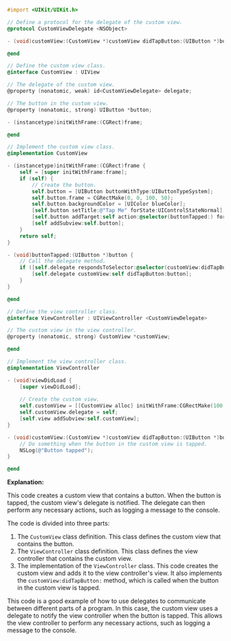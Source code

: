 ```objective-c
#import <UIKit/UIKit.h>

// Define a protocol for the delegate of the custom view.
@protocol CustomViewDelegate <NSObject>

- (void)customView:(CustomView *)customView didTapButton:(UIButton *)button;

@end

// Define the custom view class.
@interface CustomView : UIView

// The delegate of the custom view.
@property (nonatomic, weak) id<CustomViewDelegate> delegate;

// The button in the custom view.
@property (nonatomic, strong) UIButton *button;

- (instancetype)initWithFrame:(CGRect)frame;

@end

// Implement the custom view class.
@implementation CustomView

- (instancetype)initWithFrame:(CGRect)frame {
    self = [super initWithFrame:frame];
    if (self) {
        // Create the button.
        self.button = [UIButton buttonWithType:UIButtonTypeSystem];
        self.button.frame = CGRectMake(0, 0, 100, 50);
        self.button.backgroundColor = [UIColor blueColor];
        [self.button setTitle:@"Tap Me" forState:UIControlStateNormal];
        [self.button addTarget:self action:@selector(buttonTapped:) forControlEvents:UIControlEventTouchUpInside];
        [self addSubview:self.button];
    }
    return self;
}

- (void)buttonTapped:(UIButton *)button {
    // Call the delegate method.
    if ([self.delegate respondsToSelector:@selector(customView:didTapButton:)]) {
        [self.delegate customView:self didTapButton:button];
    }
}

@end

// Define the view controller class.
@interface ViewController : UIViewController <CustomViewDelegate>

// The custom view in the view controller.
@property (nonatomic, strong) CustomView *customView;

@end

// Implement the view controller class.
@implementation ViewController

- (void)viewDidLoad {
    [super viewDidLoad];
    
    // Create the custom view.
    self.customView = [[CustomView alloc] initWithFrame:CGRectMake(100, 100, 100, 100)];
    self.customView.delegate = self;
    [self.view addSubview:self.customView];
}

- (void)customView:(CustomView *)customView didTapButton:(UIButton *)button {
    // Do something when the button in the custom view is tapped.
    NSLog(@"Button tapped");
}

@end

```

**Explanation:**

This code creates a custom view that contains a button. When the button is tapped, the custom view's delegate is notified. The delegate can then perform any necessary actions, such as logging a message to the console.

The code is divided into three parts:

1. The `CustomView` class definition. This class defines the custom view that contains the button.
2. The `ViewController` class definition. This class defines the view controller that contains the custom view.
3. The implementation of the `ViewController` class. This code creates the custom view and adds it to the view controller's view. It also implements the `customView:didTapButton:` method, which is called when the button in the custom view is tapped.

This code is a good example of how to use delegates to communicate between different parts of a program. In this case, the custom view uses a delegate to notify the view controller when the button is tapped. This allows the view controller to perform any necessary actions, such as logging a message to the console.